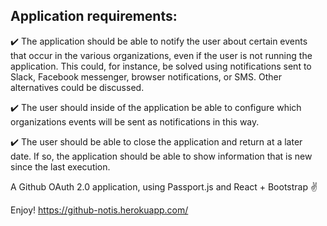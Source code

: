 
## Application requirements:

:heavy_check_mark: The application should be able to notify the user about certain events that 
occur in the various organizations, even if the user is not running the application.
This could, for instance, be solved using notifications sent to Slack, Facebook 
messenger, browser notifications, or SMS. Other alternatives could be discussed.

:heavy_check_mark: The user should inside of the application be able to configure which organizations 
events will be sent as notifications in this way.

:heavy_check_mark: The user should be able to close the application and return at a later date. 
If so, the application should be able to show information that is new since the last execution. 




A Github OAuth 2.0 application, using Passport.js and React + Bootstrap  :v:

Enjoy! <https://github-notis.herokuapp.com/>
